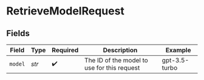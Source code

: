 # RetrieveModelRequest


## Fields

| Field                                       | Type                                        | Required                                    | Description                                 | Example                                     |
| ------------------------------------------- | ------------------------------------------- | ------------------------------------------- | ------------------------------------------- | ------------------------------------------- |
| `model`                                     | *str*                                       | :heavy_check_mark:                          | The ID of the model to use for this request | gpt-3.5-turbo                               |